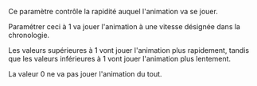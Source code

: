 Ce paramètre contrôle la rapidité auquel l'animation va se jouer.

Paramétrer ceci à 1 va jouer l'animation à une vitesse désignée dans la chronologie.

Les valeurs supérieures à 1 vont jouer l'animation plus rapidement, tandis que les valeurs inférieures à 1 vont jouer l'animation plus lentement.

La valeur 0 ne va pas jouer l'animation du tout.